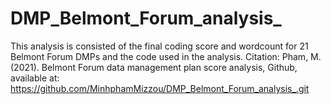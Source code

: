 # DMP_Belmont_Forum_analysis_
This analysis is consisted of the final coding score and wordcount for 21 Belmont Forum DMPs and the code used in the analysis.
Citation: Pham, M. (2021). Belmont Forum data management plan score analysis, Github, available at: https://github.com/MinhphamMizzou/DMP_Belmont_Forum_analysis_.git
